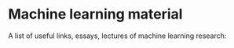 # Machine learning material

A list of useful links, essays, lectures of machine learning research:


